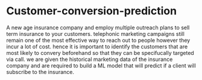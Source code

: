 # Customer-conversion-prediction

A new age insurance company and employ multiple outreach plans to sell term insurance to your customers.
telephonic marketing campaigns still remain one of the most effective way to reach out to people however they incur a lot of cost.
hence it is important to identify the customers that are most likely to convery beforehand so that they can be specifucally targeted via call.
we are given the historical marketing data of the insurance company and are required to build a ML model that will predict if a client will subscribe to the insurance.
